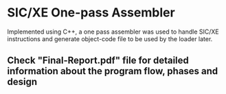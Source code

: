# SIC/XE One-pass Assembler  

Implemented using C++, a one pass assembler was used to handle SIC/XE instructions and generate object-code file to be used by the loader later.  

## Check  "Final-Report.pdf" file for detailed information about the program flow, phases and design  
